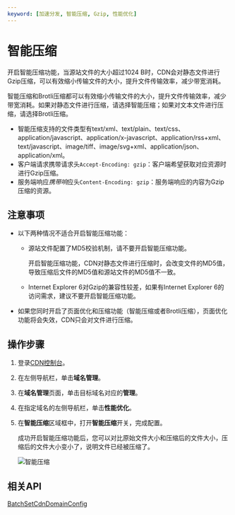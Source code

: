 ```yaml
---
keyword: [加速分发, 智能压缩, Gzip, 性能优化]
---
```


# 智能压缩

开启智能压缩功能，当源站文件的大小超过1024 B时，CDN会对静态文件进行Gzip压缩，可以有效缩小传输文件的大小，提升文件传输效率，减少带宽消耗。

智能压缩和Brotli压缩都可以有效缩小传输文件的大小，提升文件传输效率，减少带宽消耗。如果对静态文件进行压缩，请选择智能压缩；如果对文本文件进行压缩，请选择Brotli压缩。

-   智能压缩支持的文件类型有text/xml、text/plain、text/css、application/javascript、application/x-javascript、application/rss+xml、text/javascript、image/tiff、image/svg+xml、application/json、application/xml。
-   客户端请求携带请求头`Accept-Encoding: gzip`：客户端希望获取对应资源时进行Gzip压缩。
-   服务端响应*携带响*应头`Content-Encoding: gzip`：服务端响应的内容为Gzip压缩的资源。

## 注意事项

-   以下两种情况不适合开启智能压缩功能：
    -   源站文件配置了MD5校验机制，请不要开启智能压缩功能。

        开启智能压缩功能，CDN对静态文件进行压缩时，会改变文件的MD5值，导致压缩后文件的MD5值和源站文件的MD5值不一致。

    -   Internet Explorer 6对Gzip的兼容性较差，如果有Internet Explorer 6的访问需求，建议不要开启智能压缩功能。
-   如果您同时开启了页面优化和压缩功能（智能压缩或者Brotli压缩），页面优化功能将会失效，CDN只会对文件进行压缩。

## 操作步骤

1.  登录[CDN控制台](https://cdn.console.aliyun.com)。

2.  在左侧导航栏，单击**域名管理**。

3.  在**域名管理**页面，单击目标域名对应的**管理**。

4.  在指定域名的左侧导航栏，单击**性能优化**。

5.  在**智能压缩**区域框中，打开**智能压缩**开关，完成配置。

    成功开启智能压缩功能后，您可以对比原始文件大小和压缩后的文件大小，压缩后的文件大小变小了，说明文件已经被压缩了。

    ![智能压缩](https://static-aliyun-doc.oss-accelerate.aliyuncs.com/assets/img/zh-CN/4035807161/p7301.png)


## 相关API

[BatchSetCdnDomainConfig](/intl.zh-CN/新版API参考/域名管理类接口/批量配置域名.md)

